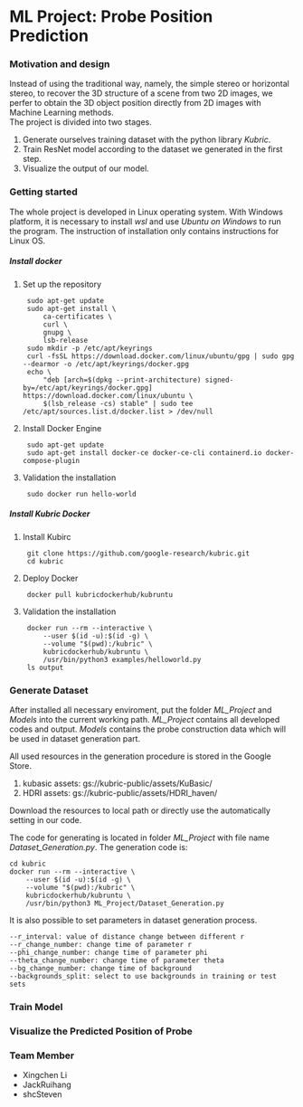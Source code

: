 # ML Project: Probe Position Prediction

### Motivation and design

Instead of using the traditional way, namely, the simple stereo or horizontal stereo, to recover the 3D structure of a scene from two 2D images, we perfer to obtain the 3D object position directly from 2D images with Machine Learning methods. <br>
The project is divided into two stages. 

1. Generate ourselves training dataset with the python library *Kubric*. 
2. Train ResNet model according to the dataset we generated in the first step.
3. Visualize the output of our model.


### Getting started
The whole project is developed in Linux operating system. With Windows platform, it is necessary to install *wsl* and use *Ubuntu on Windows* to run the program. The instruction of installation only contains instructions for Linux OS.

##### Install docker
1. Set up the repository<br>

        sudo apt-get update
        sudo apt-get install \
            ca-certificates \
            curl \
            gnupg \
            lsb-release
		sudo mkdir -p /etc/apt/keyrings
		curl -fsSL https://download.docker.com/linux/ubuntu/gpg | sudo gpg --dearmor -o /etc/apt/keyrings/docker.gpg
		echo \
  			"deb [arch=$(dpkg --print-architecture) signed-by=/etc/apt/keyrings/docker.gpg] https://download.docker.com/linux/ubuntu \
  			$(lsb_release -cs) stable" | sudo tee /etc/apt/sources.list.d/docker.list > /dev/null

2. Install Docker Engine<br>

		sudo apt-get update
		sudo apt-get install docker-ce docker-ce-cli containerd.io docker-compose-plugin

3. Validation the installation

		sudo docker run hello-world

##### Install Kubric Docker
1. Install Kubirc<br>
		
		git clone https://github.com/google-research/kubric.git
		cd kubric

2. Deploy Docker<br>
		
		docker pull kubricdockerhub/kubruntu

3. Validation the installation<br>
		
		docker run --rm --interactive \
           	--user $(id -u):$(id -g) \
           	--volume "$(pwd):/kubric" \
           	kubricdockerhub/kubruntu \
           	/usr/bin/python3 examples/helloworld.py
		ls output

### Generate Dataset
After installed all necessary enviroment, put the folder *ML_Project* and *Models* into the current working path. *ML_Project* contains all developed codes and output. *Models* contains the probe construction data which will be used in dataset generation part. <br>

All used resources in the generation procedure is stored in the Google Store. <br>
<ol>
<li> kubasic assets: gs://kubric-public/assets/KuBasic/
<li> HDRI assets: gs://kubric-public/assets/HDRI_haven/
</ol>
Download the resources to local path or directly use the automatically setting in our code.

The code for generating is located in folder *ML_Project* with file name *Dataset_Generation.py*.
The generation code is:

	cd kubric
	docker run --rm --interactive \            
		--user $(id -u):$(id -g) \            
		--volume "$(pwd):/kubric" \            
		kubricdockerhub/kubruntu \            
		/usr/bin/python3 ML_Project/Dataset_Generation.py

It is also possible to set parameters in dataset generation process. <br>

	--r_interval: value of distance change between different r
	--r_change_number: change time of parameter r
	--phi_change_number: change time of parameter phi
	--theta_change_number: change time of parameter theta
	--bg_change_number: change time of background
	--backgrounds_split: select to use backgrounds in training or test sets

### Train Model

### Visualize the Predicted Position of Probe

### Team Member
- Xingchen Li<br>
- JackRuihang<br>
- shcSteven
